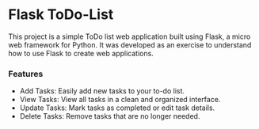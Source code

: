 # Flask ToDo-List

This project is a simple ToDo list web application built using Flask, a micro web framework for Python. It was developed as an exercise to understand how to use Flask to create web applications.

### Features

- Add Tasks: Easily add new tasks to your to-do list.
- View Tasks: View all tasks in a clean and organized interface.
- Update Tasks: Mark tasks as completed or edit task details.
- Delete Tasks: Remove tasks that are no longer needed.